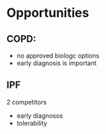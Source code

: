 # Opportunities

## COPD:

+ no approved biologc  options
+ early diagnosis is important

## IPF

2 competitors

+ early diagnosos
+ tolerability
